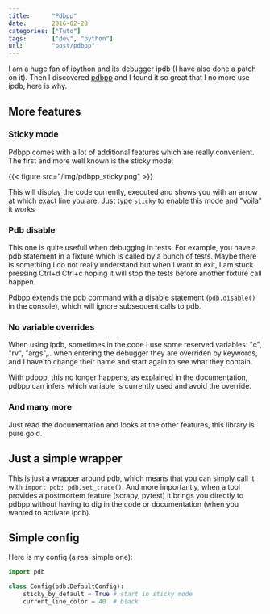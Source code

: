 ```yaml
---
title:      "Pdbpp"
date:       2016-02-28
categories: ["Tuto"]
tags:       ["dev", "python"]
url:        "post/pdbpp"
---
```


I am a huge fan of ipython and its debugger ipdb (I have also done a
patch on it). Then I discovered [pdbpp](https://pypi.python.org/pypi/pdbpp/)
and I found it so great that I no more use ipdb, here is why.

## More features

### Sticky mode

Pdbpp comes with a lot of additional features which are really convenient.
The first and more well known is the sticky mode:

{{< figure src="/img/pdbpp_sticky.png" >}}

This will display the code currently, executed and shows you with an arrow at
which exact line you are. Just type `sticky` to enable this mode and "voila" it
works

### Pdb disable

This one is quite usefull when debugging in tests. For example, you have
a pdb statement in a fixture which is called by a bunch of tests.
Maybe there is something I do not really understand but when I want
to exit, I am stuck pressing Ctrl+d Ctrl+c hoping it will stop the tests
before another fixture call happen.

Pdbpp extends the pdb command with a disable statement
(`pdb.disable()` in the console), which will ignore subsequent calls to pdb.

### No variable overrides

When using ipdb, sometimes in the code I use some reserved variables:
"c", "rv", "args",.. when entering the debugger they are overriden by
keywords, and I have to change their name and start again to see what they
contain.

With pdbpp, this no longer happens, as explained in the documentation, pdbpp
can infers which variable is currently used and avoid the override.

### And many more

Just read the documentation and looks at the other features, this library
is pure gold.

## Just a simple wrapper

This is just a wrapper around pdb, which means that you can simply call it
with `import pdb; pdb.set_trace()`. And more importantly, when a tool provides
a postmortem feature (scrapy, pytest) it brings you directly to pdbpp without
having to dig in the code or documentation (when you wanted to activate ipdb).

## Simple config

Here is my config (a real simple one):

```python
import pdb

class Config(pdb.DefaultConfig):
    sticky_by_default = True # start in sticky mode
    current_line_color = 40  # black
```
